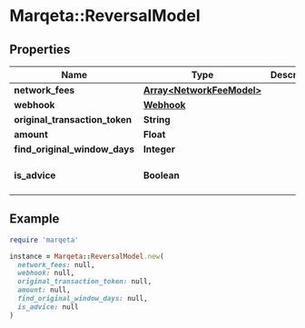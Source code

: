 # Marqeta::ReversalModel

## Properties

| Name | Type | Description | Notes |
| ---- | ---- | ----------- | ----- |
| **network_fees** | [**Array&lt;NetworkFeeModel&gt;**](NetworkFeeModel.md) |  | [optional] |
| **webhook** | [**Webhook**](Webhook.md) |  | [optional] |
| **original_transaction_token** | **String** |  |  |
| **amount** | **Float** |  |  |
| **find_original_window_days** | **Integer** |  | [optional] |
| **is_advice** | **Boolean** |  | [optional][default to false] |

## Example

```ruby
require 'marqeta'

instance = Marqeta::ReversalModel.new(
  network_fees: null,
  webhook: null,
  original_transaction_token: null,
  amount: null,
  find_original_window_days: null,
  is_advice: null
)
```

